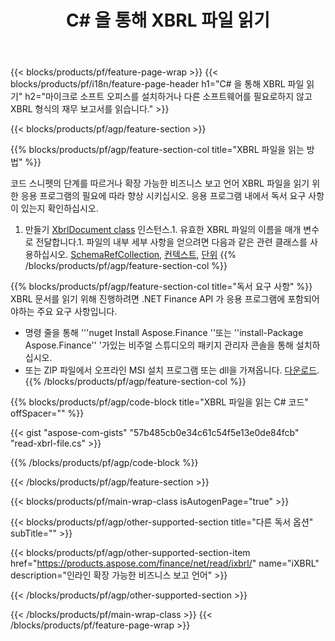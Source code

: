 ﻿---
title: C# 을 통해 XBRL 파일 읽기
description: XBRL 파일 읽기에 대한 샘플 코드입니다. API 예제 코드를 사용하여 .NET 기반 응용 프로그램 내에서 배치 XBRL 파일을 읽습니다. 
url: /ko/net/read/xbrl/
family: finance
platformtag: net
feature: read
informat: XBRL
outformat: 
otherformats: 
---
{{< blocks/products/pf/feature-page-wrap >}}
{{< blocks/products/pf/i18n/feature-page-header h1="C# 을 통해 XBRL 파일 읽기" h2="마이크로 소프트 오피스를 설치하거나 다른 소프트웨어를 필요로하지 않고 XBRL 형식의 재무 보고서를 읽습니다." >}}

{{< blocks/products/pf/agp/feature-section >}}

{{% blocks/products/pf/agp/feature-section-col title="XBRL 파일을 읽는 방법" %}}

코드 스니펫의 단계를 따르거나 확장 가능한 비즈니스 보고 언어 XBRL 파일을 읽기 위한 응용 프로그램의 필요에 따라 향상 시키십시오. 응용 프로그램 내에서 독서 요구 사항이 있는지 확인하십시오.

1. 만들기 [XbrlDocument class](https://apireference.aspose.com/finance/net/aspose.finance.xbrl/xbrldocument) 인스턴스.1. 유효한 XBRL 파일의 이름을 매개 변수로 전달합니다.1. 파일의 내부 세부 사항을 얻으려면 다음과 같은 관련 클래스를 사용하십시오. [SchemaRefCollection](https://apireference.aspose.com/finance/net/aspose.finance.xbrl/schemarefcollection), [컨텍스트](https://apireference.aspose.com/finance/net/aspose.finance.xbrl/context), [단위](https://apireference.aspose.com/finance/net/aspose.finance.xbrl/unit) 
{{% /blocks/products/pf/agp/feature-section-col %}}

{{% blocks/products/pf/agp/feature-section-col title="독서 요구 사항" %}}
XBRL 문서를 읽기 위해 진행하려면 .NET Finance API 가 응용 프로그램에 포함되어야하는 주요 요구 사항입니다. 
- 명령 줄을 통해 '''nuget Install Aspose.Finance ''또는 ''install-Package Aspose.Finance'' '가있는 비주얼 스튜디오의 패키지 관리자 콘솔을 통해 설치하십시오.
- 또는 ZIP 파일에서 오프라인 MSI 설치 프로그램 또는 dll을 가져옵니다. [다운로드](https://downloads.aspose.com/finance/net).{{% /blocks/products/pf/agp/feature-section-col %}}

{{% blocks/products/pf/agp/code-block title="XBRL 파일을 읽는 C# 코드" offSpacer="" %}}

{{< gist "aspose-com-gists" "57b485cb0e34c61c54f5e13e0de84fcb" "read-xbrl-file.cs" >}}

{{% /blocks/products/pf/agp/code-block %}}

{{< /blocks/products/pf/agp/feature-section >}}

{{< blocks/products/pf/main-wrap-class isAutogenPage="true" >}}

{{< blocks/products/pf/agp/other-supported-section title="다른 독서 옵션" subTitle="" >}}

{{< blocks/products/pf/agp/other-supported-section-item href="https://products.aspose.com/finance/net/read/ixbrl/" name="iXBRL" description="인라인 확장 가능한 비즈니스 보고 언어" >}}

{{< /blocks/products/pf/agp/other-supported-section >}}

{{< /blocks/products/pf/main-wrap-class >}}
{{< /blocks/products/pf/feature-page-wrap >}}
